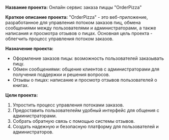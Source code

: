 **Название проекта:** Онлайн сервис заказа пиццы "OrderPizza"

**Краткое описание проекта:**
"OrderPizza" - это веб-приложение, разработанное для управления потоком заказов пиц, обмена сообщениями между пользователями и администраторами, а также написания и просмотра отзывов о пицах. Основная цель проекта - облегчить процесс управления потоком заказов. 

**Назначение проекта:**

- Оформление заказов пицы: возможность пользователей заказывать пицу.
- Обмен сообщениями: общение клиентов с администраторами для получения поддержки и решения вопросов.
- Отзывы о пицах: написание и просмотр отзывов пользователей о книгах.

**Цели проекта:**

1. Упростить процесс управления потоками заказов.
2. Предоставить пользователейм удобный интерфейс для общения с администраторами.
3. Собрать обратную связь с помощью системы отзывов.
4. Создать надежную и безопасную платформу для пользователей и администраторов.

